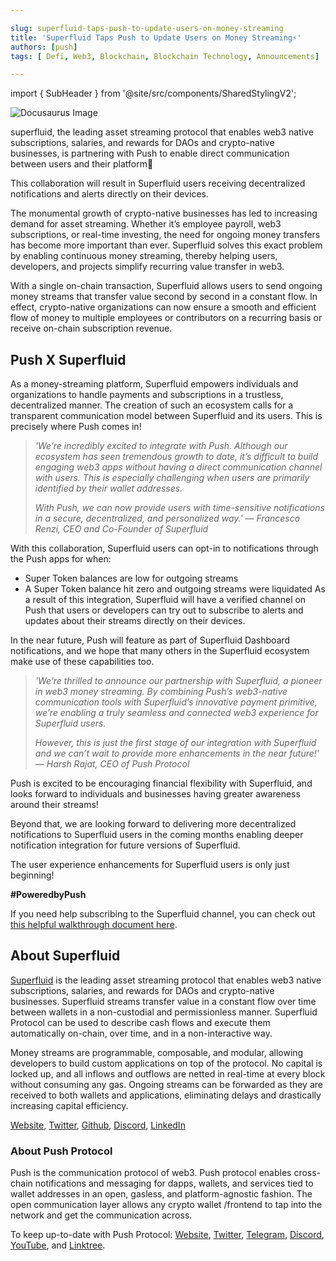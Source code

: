 ```yaml
---

slug: superfluid-taps-push-to-update-users-on-money-streaming
title: 'Superfluid Taps Push to Update Users on Money Streaming⚡'
authors: [push]
tags: [ Defi, Web3, Blockchain, Blockchain Technology, Announcements]

---
```

import { SubHeader } from '@site/src/components/SharedStylingV2';

![Docusaurus Image](./cover-image.gif)

<!--truncate-->

superfluid, the leading asset streaming protocol that enables web3 native subscriptions, salaries, and rewards for DAOs and crypto-native businesses, is partnering with Push to enable direct communication between users and their platform🎉

This collaboration will result in Superfluid users receiving decentralized notifications and alerts directly on their devices.

The monumental growth of crypto-native businesses has led to increasing demand for asset streaming. Whether it’s employee payroll, web3 subscriptions, or real-time investing, the need for ongoing money transfers has become more important than ever. Superfluid solves this exact problem by enabling continuous money streaming, thereby helping users, developers, and projects simplify recurring value transfer in web3.

With a single on-chain transaction, Superfluid allows users to send ongoing money streams that transfer value second by second in a constant flow. In effect, crypto-native organizations can now ensure a smooth and efficient flow of money to multiple employees or contributors on a recurring basis or receive on-chain subscription revenue.

## Push X Superfluid
As a money-streaming platform, Superfluid empowers individuals and organizations to handle payments and subscriptions in a trustless, decentralized manner. The creation of such an ecosystem calls for a transparent communication model between Superfluid and its users. This is precisely where Push comes in!

<blockquote>
<i>
'We’re incredibly excited to integrate with Push. Although our ecosystem has seen tremendous growth to date, it’s difficult to build engaging web3 apps without having a direct communication channel with users. This is especially challenging when users are primarily identified by their wallet addresses.

With Push, we can now provide users with time-sensitive notifications in a secure, decentralized, and personalized way.' — Francesco Renzi, CEO and Co-Founder of Superfluid
</i>
</blockquote>

With this collaboration, Superfluid users can opt-in to notifications through the Push apps for when:

- Super Token balances are low for outgoing streams
- A Super Token balance hit zero and outgoing streams were liquidated
As a result of this integration, Superfluid will have a verified channel on Push that users or developers can try out to subscribe to alerts and updates about their streams directly on their devices.

In the near future, Push will feature as part of Superfluid Dashboard notifications, and we hope that many others in the Superfluid ecosystem make use of these capabilities too.

<blockquote>
<i>
'We’re thrilled to announce our partnership with Superfluid, a pioneer in web3 money streaming. By combining Push’s web3-native communication tools with Superfluid’s innovative payment primitive, we’re enabling a truly seamless and connected web3 experience for Superfluid users.

However, this is just the first stage of our integration with Superfluid and we can’t wait to provide more enhancements in the near future!' — Harsh Rajat, CEO of Push Protocol
</i>
</blockquote>

Push is excited to be encouraging financial flexibility with Superfluid, and looks forward to individuals and businesses having greater awareness around their streams!

Beyond that, we are looking forward to delivering more decentralized notifications to Superfluid users in the coming months enabling deeper notification integration for future versions of Superfluid.

The user experience enhancements for Superfluid users is only just beginning!

<b>#PoweredbyPush</b>

If you need help subscribing to the Superfluid channel, you can check out [this helpful walkthrough document here](https://help.superfluid.finance/en/articles/6974092-superfluid-push-channel).


## About Superfluid
[Superfluid](http://superfluid.finance/) is the leading asset streaming protocol that enables web3 native subscriptions, salaries, and rewards for DAOs and crypto-native businesses. Superfluid streams transfer value in a constant flow over time between wallets in a non-custodial and permissionless manner. Superfluid Protocol can be used to describe cash flows and execute them automatically on-chain, over time, and in a non-interactive way.

Money streams are programmable, composable, and modular, allowing developers to build custom applications on top of the protocol. No capital is locked up, and all inflows and outflows are netted in real-time at every block without consuming any gas. Ongoing streams can be forwarded as they are received to both wallets and applications, eliminating delays and drastically increasing capital efficiency.

[Website](https://www.superfluid.finance/), [Twitter](https://twitter.com/superfluid_HQ), [Github](https://github.com/superfluid-finance/protocol-monorepo), [Discord](https://discord.com/invite/JrnpZWymeU), [LinkedIn](https://www.linkedin.com/company/superfluid/)


### About Push Protocol

Push is the communication protocol of web3. Push protocol enables cross-chain notifications and messaging for dapps, wallets, and services tied to wallet addresses in an open, gasless, and platform-agnostic fashion. The open communication layer allows any crypto wallet /frontend to tap into the network and get the communication across.

To keep up-to-date with Push Protocol: [Website](https://push.org/), [Twitter](https://twitter.com/pushprotocol), [Telegram](https://t.me/epnsproject), [Discord](https://discord.gg/pushprotocol), [YouTube](https://www.youtube.com/c/EthereumPushNotificationService), and [Linktree](https://linktr.ee/pushprotocol).

